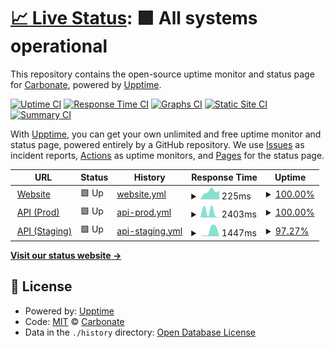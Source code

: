 # [📈 Live Status](https://status.carbonate.dev): <!--live status--> **🟩 All systems operational**

This repository contains the open-source uptime monitor and status page for [Carbonate](https://carbonate.dev), powered by [Upptime](https://github.com/upptime/upptime).

[![Uptime CI](https://github.com/Carbonate-dev/statuspage/workflows/Uptime%20CI/badge.svg)](https://github.com/Carbonate-dev/statuspage/actions?query=workflow%3A%22Uptime+CI%22)
[![Response Time CI](https://github.com/Carbonate-dev/statuspage/workflows/Response%20Time%20CI/badge.svg)](https://github.com/Carbonate-dev/statuspage/actions?query=workflow%3A%22Response+Time+CI%22)
[![Graphs CI](https://github.com/Carbonate-dev/statuspage/workflows/Graphs%20CI/badge.svg)](https://github.com/Carbonate-dev/statuspage/actions?query=workflow%3A%22Graphs+CI%22)
[![Static Site CI](https://github.com/Carbonate-dev/statuspage/workflows/Static%20Site%20CI/badge.svg)](https://github.com/Carbonate-dev/statuspage/actions?query=workflow%3A%22Static+Site+CI%22)
[![Summary CI](https://github.com/Carbonate-dev/statuspage/workflows/Summary%20CI/badge.svg)](https://github.com/Carbonate-dev/statuspage/actions?query=workflow%3A%22Summary+CI%22)

With [Upptime](https://upptime.js.org), you can get your own unlimited and free uptime monitor and status page, powered entirely by a GitHub repository. We use [Issues](https://github.com/Carbonate-dev/statuspage/issues) as incident reports, [Actions](https://github.com/Carbonate-dev/statuspage/actions) as uptime monitors, and [Pages](https://status.carbonate.dev) for the status page.

<!--start: status pages-->
<!-- This summary is generated by Upptime (https://github.com/upptime/upptime) -->
<!-- Do not edit this manually, your changes will be overwritten -->
<!-- prettier-ignore -->
| URL | Status | History | Response Time | Uptime |
| --- | ------ | ------- | ------------- | ------ |
| <img alt="" src="https://icons.duckduckgo.com/ip3/carbonate.dev.ico" height="13"> [Website](https://carbonate.dev) | 🟩 Up | [website.yml](https://github.com/Carbonate-dev/statuspage/commits/HEAD/history/website.yml) | <details><summary><img alt="Response time graph" src="./graphs/website/response-time-week.png" height="20"> 225ms</summary><br><a href="https://status.carbonate.dev/history/website"><img alt="Response time 225" src="https://img.shields.io/endpoint?url=https%3A%2F%2Fraw.githubusercontent.com%2FCarbonate-dev%2Fstatuspage%2FHEAD%2Fapi%2Fwebsite%2Fresponse-time.json"></a><br><a href="https://status.carbonate.dev/history/website"><img alt="24-hour response time 225" src="https://img.shields.io/endpoint?url=https%3A%2F%2Fraw.githubusercontent.com%2FCarbonate-dev%2Fstatuspage%2FHEAD%2Fapi%2Fwebsite%2Fresponse-time-day.json"></a><br><a href="https://status.carbonate.dev/history/website"><img alt="7-day response time 225" src="https://img.shields.io/endpoint?url=https%3A%2F%2Fraw.githubusercontent.com%2FCarbonate-dev%2Fstatuspage%2FHEAD%2Fapi%2Fwebsite%2Fresponse-time-week.json"></a><br><a href="https://status.carbonate.dev/history/website"><img alt="30-day response time 225" src="https://img.shields.io/endpoint?url=https%3A%2F%2Fraw.githubusercontent.com%2FCarbonate-dev%2Fstatuspage%2FHEAD%2Fapi%2Fwebsite%2Fresponse-time-month.json"></a><br><a href="https://status.carbonate.dev/history/website"><img alt="1-year response time 225" src="https://img.shields.io/endpoint?url=https%3A%2F%2Fraw.githubusercontent.com%2FCarbonate-dev%2Fstatuspage%2FHEAD%2Fapi%2Fwebsite%2Fresponse-time-year.json"></a></details> | <details><summary><a href="https://status.carbonate.dev/history/website">100.00%</a></summary><a href="https://status.carbonate.dev/history/website"><img alt="All-time uptime 100.00%" src="https://img.shields.io/endpoint?url=https%3A%2F%2Fraw.githubusercontent.com%2FCarbonate-dev%2Fstatuspage%2FHEAD%2Fapi%2Fwebsite%2Fuptime.json"></a><br><a href="https://status.carbonate.dev/history/website"><img alt="24-hour uptime 100.00%" src="https://img.shields.io/endpoint?url=https%3A%2F%2Fraw.githubusercontent.com%2FCarbonate-dev%2Fstatuspage%2FHEAD%2Fapi%2Fwebsite%2Fuptime-day.json"></a><br><a href="https://status.carbonate.dev/history/website"><img alt="7-day uptime 100.00%" src="https://img.shields.io/endpoint?url=https%3A%2F%2Fraw.githubusercontent.com%2FCarbonate-dev%2Fstatuspage%2FHEAD%2Fapi%2Fwebsite%2Fuptime-week.json"></a><br><a href="https://status.carbonate.dev/history/website"><img alt="30-day uptime 100.00%" src="https://img.shields.io/endpoint?url=https%3A%2F%2Fraw.githubusercontent.com%2FCarbonate-dev%2Fstatuspage%2FHEAD%2Fapi%2Fwebsite%2Fuptime-month.json"></a><br><a href="https://status.carbonate.dev/history/website"><img alt="1-year uptime 100.00%" src="https://img.shields.io/endpoint?url=https%3A%2F%2Fraw.githubusercontent.com%2FCarbonate-dev%2Fstatuspage%2FHEAD%2Fapi%2Fwebsite%2Fuptime-year.json"></a></details>
| <img alt="" src="https://icons.duckduckgo.com/ip3/api.carbonate.dev.ico" height="13"> [API (Prod)](https://api.carbonate.dev/docs) | 🟩 Up | [api-prod.yml](https://github.com/Carbonate-dev/statuspage/commits/HEAD/history/api-prod.yml) | <details><summary><img alt="Response time graph" src="./graphs/api-prod/response-time-week.png" height="20"> 2403ms</summary><br><a href="https://status.carbonate.dev/history/api-prod"><img alt="Response time 2403" src="https://img.shields.io/endpoint?url=https%3A%2F%2Fraw.githubusercontent.com%2FCarbonate-dev%2Fstatuspage%2FHEAD%2Fapi%2Fapi-prod%2Fresponse-time.json"></a><br><a href="https://status.carbonate.dev/history/api-prod"><img alt="24-hour response time 2403" src="https://img.shields.io/endpoint?url=https%3A%2F%2Fraw.githubusercontent.com%2FCarbonate-dev%2Fstatuspage%2FHEAD%2Fapi%2Fapi-prod%2Fresponse-time-day.json"></a><br><a href="https://status.carbonate.dev/history/api-prod"><img alt="7-day response time 2403" src="https://img.shields.io/endpoint?url=https%3A%2F%2Fraw.githubusercontent.com%2FCarbonate-dev%2Fstatuspage%2FHEAD%2Fapi%2Fapi-prod%2Fresponse-time-week.json"></a><br><a href="https://status.carbonate.dev/history/api-prod"><img alt="30-day response time 2403" src="https://img.shields.io/endpoint?url=https%3A%2F%2Fraw.githubusercontent.com%2FCarbonate-dev%2Fstatuspage%2FHEAD%2Fapi%2Fapi-prod%2Fresponse-time-month.json"></a><br><a href="https://status.carbonate.dev/history/api-prod"><img alt="1-year response time 2403" src="https://img.shields.io/endpoint?url=https%3A%2F%2Fraw.githubusercontent.com%2FCarbonate-dev%2Fstatuspage%2FHEAD%2Fapi%2Fapi-prod%2Fresponse-time-year.json"></a></details> | <details><summary><a href="https://status.carbonate.dev/history/api-prod">100.00%</a></summary><a href="https://status.carbonate.dev/history/api-prod"><img alt="All-time uptime 100.00%" src="https://img.shields.io/endpoint?url=https%3A%2F%2Fraw.githubusercontent.com%2FCarbonate-dev%2Fstatuspage%2FHEAD%2Fapi%2Fapi-prod%2Fuptime.json"></a><br><a href="https://status.carbonate.dev/history/api-prod"><img alt="24-hour uptime 100.00%" src="https://img.shields.io/endpoint?url=https%3A%2F%2Fraw.githubusercontent.com%2FCarbonate-dev%2Fstatuspage%2FHEAD%2Fapi%2Fapi-prod%2Fuptime-day.json"></a><br><a href="https://status.carbonate.dev/history/api-prod"><img alt="7-day uptime 100.00%" src="https://img.shields.io/endpoint?url=https%3A%2F%2Fraw.githubusercontent.com%2FCarbonate-dev%2Fstatuspage%2FHEAD%2Fapi%2Fapi-prod%2Fuptime-week.json"></a><br><a href="https://status.carbonate.dev/history/api-prod"><img alt="30-day uptime 100.00%" src="https://img.shields.io/endpoint?url=https%3A%2F%2Fraw.githubusercontent.com%2FCarbonate-dev%2Fstatuspage%2FHEAD%2Fapi%2Fapi-prod%2Fuptime-month.json"></a><br><a href="https://status.carbonate.dev/history/api-prod"><img alt="1-year uptime 100.00%" src="https://img.shields.io/endpoint?url=https%3A%2F%2Fraw.githubusercontent.com%2FCarbonate-dev%2Fstatuspage%2FHEAD%2Fapi%2Fapi-prod%2Fuptime-year.json"></a></details>
| <img alt="" src="https://icons.duckduckgo.com/ip3/api.staging.carbonate.dev.ico" height="13"> [API (Staging)](https://api.staging.carbonate.dev/docs) | 🟩 Up | [api-staging.yml](https://github.com/Carbonate-dev/statuspage/commits/HEAD/history/api-staging.yml) | <details><summary><img alt="Response time graph" src="./graphs/api-staging/response-time-week.png" height="20"> 1447ms</summary><br><a href="https://status.carbonate.dev/history/api-staging"><img alt="Response time 1447" src="https://img.shields.io/endpoint?url=https%3A%2F%2Fraw.githubusercontent.com%2FCarbonate-dev%2Fstatuspage%2FHEAD%2Fapi%2Fapi-staging%2Fresponse-time.json"></a><br><a href="https://status.carbonate.dev/history/api-staging"><img alt="24-hour response time 1447" src="https://img.shields.io/endpoint?url=https%3A%2F%2Fraw.githubusercontent.com%2FCarbonate-dev%2Fstatuspage%2FHEAD%2Fapi%2Fapi-staging%2Fresponse-time-day.json"></a><br><a href="https://status.carbonate.dev/history/api-staging"><img alt="7-day response time 1447" src="https://img.shields.io/endpoint?url=https%3A%2F%2Fraw.githubusercontent.com%2FCarbonate-dev%2Fstatuspage%2FHEAD%2Fapi%2Fapi-staging%2Fresponse-time-week.json"></a><br><a href="https://status.carbonate.dev/history/api-staging"><img alt="30-day response time 1447" src="https://img.shields.io/endpoint?url=https%3A%2F%2Fraw.githubusercontent.com%2FCarbonate-dev%2Fstatuspage%2FHEAD%2Fapi%2Fapi-staging%2Fresponse-time-month.json"></a><br><a href="https://status.carbonate.dev/history/api-staging"><img alt="1-year response time 1447" src="https://img.shields.io/endpoint?url=https%3A%2F%2Fraw.githubusercontent.com%2FCarbonate-dev%2Fstatuspage%2FHEAD%2Fapi%2Fapi-staging%2Fresponse-time-year.json"></a></details> | <details><summary><a href="https://status.carbonate.dev/history/api-staging">97.27%</a></summary><a href="https://status.carbonate.dev/history/api-staging"><img alt="All-time uptime 97.27%" src="https://img.shields.io/endpoint?url=https%3A%2F%2Fraw.githubusercontent.com%2FCarbonate-dev%2Fstatuspage%2FHEAD%2Fapi%2Fapi-staging%2Fuptime.json"></a><br><a href="https://status.carbonate.dev/history/api-staging"><img alt="24-hour uptime 97.27%" src="https://img.shields.io/endpoint?url=https%3A%2F%2Fraw.githubusercontent.com%2FCarbonate-dev%2Fstatuspage%2FHEAD%2Fapi%2Fapi-staging%2Fuptime-day.json"></a><br><a href="https://status.carbonate.dev/history/api-staging"><img alt="7-day uptime 97.27%" src="https://img.shields.io/endpoint?url=https%3A%2F%2Fraw.githubusercontent.com%2FCarbonate-dev%2Fstatuspage%2FHEAD%2Fapi%2Fapi-staging%2Fuptime-week.json"></a><br><a href="https://status.carbonate.dev/history/api-staging"><img alt="30-day uptime 97.27%" src="https://img.shields.io/endpoint?url=https%3A%2F%2Fraw.githubusercontent.com%2FCarbonate-dev%2Fstatuspage%2FHEAD%2Fapi%2Fapi-staging%2Fuptime-month.json"></a><br><a href="https://status.carbonate.dev/history/api-staging"><img alt="1-year uptime 97.27%" src="https://img.shields.io/endpoint?url=https%3A%2F%2Fraw.githubusercontent.com%2FCarbonate-dev%2Fstatuspage%2FHEAD%2Fapi%2Fapi-staging%2Fuptime-year.json"></a></details>

<!--end: status pages-->

[**Visit our status website →**](https://status.carbonate.dev)

## 📄 License

- Powered by: [Upptime](https://github.com/upptime/upptime)
- Code: [MIT](./LICENSE) © [Carbonate](https://carbonate.dev)
- Data in the `./history` directory: [Open Database License](https://opendatacommons.org/licenses/odbl/1-0/)
